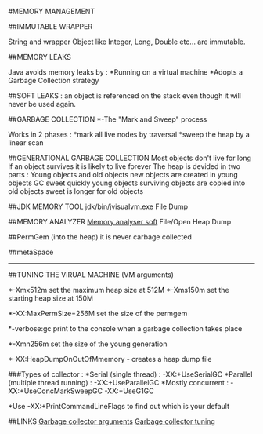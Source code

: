 #MEMORY MANAGEMENT

##IMMUTABLE WRAPPER

String and wrapper Object like Integer, Long, Double etc... are immutable.

##MEMORY LEAKS

Java avoids memory leaks by :
*Running on a virtual machine
*Adopts a Garbage Collection strategy

##SOFT LEAKS :
an object is referenced on the stack even though it will never be used again.

##GARBAGE COLLECTION
*-The "Mark and Sweep" process

Works in 2 phases :
*mark all live nodes by traversal
*sweep the heap by a linear scan

##GENERATIONAL GARBAGE COLLECTION
Most objects don't live for long
If an object survives it is likely to live forever
The heap is devided in two parts : Young objects and old objects
new objects are created in young objects
GC sweet quickly young objects
surviving objects are copied into old objects
sweet is longer for old objects

##JDK MEMORY TOOL
jdk/bin/jvisualvm.exe
File Dump

##MEMORY ANALYZER
[Memory analyser soft](http://www.eclipse.org/mat)
File/Open Heap Dump

##PermGem (into the heap)
it is never carbage collected

##metaSpace


-----------------------------------------------------------------------------------


##TUNING THE VIRUAL MACHINE (VM arguments)

*-Xmx512m set the maximum heap size at 512M
*-Xms150m set the starting heap size at 150M

*-XX:MaxPermSize=256M set the size of the permgem

*-verbose:gc print to the console when a garbage collection takes place

*-Xmn256m set the size of the young generation

*-XX:HeapDumpOnOutOfMmemory - creates a heap dump file

###Types of collector :
*Serial (single thread) : -XX:+UseSerialGC
*Parallel (multiple thread running) : -XX:+UseParallelGC
*Mostly concurrent : -XX:+UseConcMarkSweepGC
					-XX:+UseG1GC
					
*Use -XX:+PrintCommandLineFlags to find out which is your default

##LINKS
[Garbage collector arguments](http://docs.oracle.com/javase/8/docs/technotes/tools/unix/java.html)
[Garbage collector tuning](http://docs.oracle.com/javase/8/docs/technotes/vm/gctuning/collectors.html)